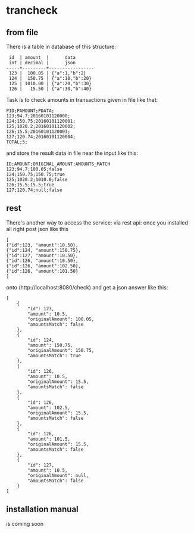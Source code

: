 # trancheck
## from file
There is a table in database of this structure:
```
 id  | amount  |      data       
 int | decimal |      json       
-----+---------+-----------------
 123 |  100.05 | {"a":1,"b":2}
 124 |  150.75 | {"a":10,"b":20}
 125 | 1010.00 | {"a":20,"b":30}
 126 |   15.50 | {"a":30,"b":40}
```
Task is to check amounts in transactions given in file like that:
```
PID;PAMOUNT;PDATA;
123;94.7;20160101120000;
124;150.75;20160101120001;
125;1020.2;20160101120002;
126;15.5;20160101120003;
127;120.74;20160101120004;
TOTAL;5;
```
and store the result data in file near the input like this:
```
ID;AMOUNT;ORIGINAL_AMOUNT;AMOUNTS_MATCH
123;94.7;100.05;false
124;150.75;150.75;true
125;1020.2;1010.0;false
126;15.5;15.5;true
127;120.74;null;false
```
## rest
There's another way to access the service: via rest api: once you installed all right post json like this
```
[
{"id":123, "amount":10.50},
{"id":124, "amount":150.75},
{"id":127, "amount":10.50},
{"id":126, "amount":10.50},
{"id":126, "amount":102.50},
{"id":126, "amount":101.50}
]
```
onto (http://localhost:8080/check) and get a json answer like this:
```
[
    {
        "id": 123,
        "amount": 10.5,
        "originalAmount": 100.05,
        "amountsMatch": false
    },
    {
        "id": 124,
        "amount": 150.75,
        "originalAmount": 150.75,
        "amountsMatch": true
    },
    {
        "id": 126,
        "amount": 10.5,
        "originalAmount": 15.5,
        "amountsMatch": false
    },
    {
        "id": 126,
        "amount": 102.5,
        "originalAmount": 15.5,
        "amountsMatch": false
    },
    {
        "id": 126,
        "amount": 101.5,
        "originalAmount": 15.5,
        "amountsMatch": false
    },
    {
        "id": 127,
        "amount": 10.5,
        "originalAmount": null,
        "amountsMatch": false
    }
]
```
## installation manual
is coming soon
